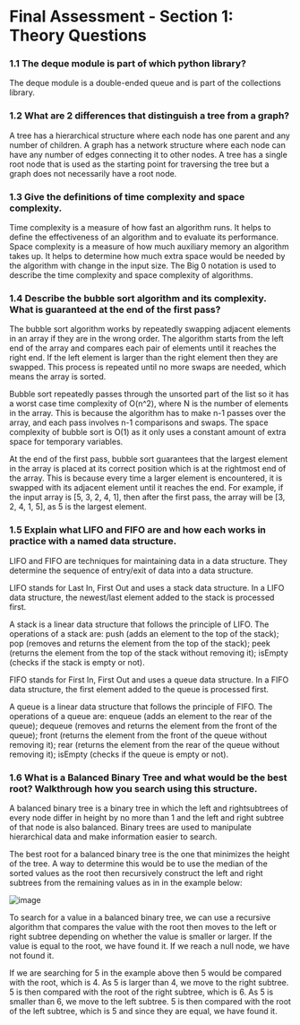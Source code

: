 # Final Assessment - Section 1: Theory Questions

### 1.1 The deque module is part of which python library?
The deque module is a double-ended queue and is part of the collections library.

### 1.2 What are 2 differences that distinguish a tree from a graph?
A tree has a hierarchical structure where each node has one parent and any number of children.
A graph has a network structure where each node can have any number of edges connecting it to other nodes.
A tree has a single root node that is used as the starting point for traversing the tree but a graph does not necessarily have a root node.

### 1.3 Give the definitions of time complexity and space complexity.
Time complexity is a measure of how fast an algorithm runs. It helps to define the effectiveness of an algorithm and to evaluate its performance.
Space complexity is a measure of how much auxiliary memory an algorithm takes up. It helps to determine how much extra space would be needed by the algorithm with change in the input size.
The Big 0 notation is used to describe the time complexity and space complexity of algorithms.

### 1.4 Describe the bubble sort algorithm and its complexity. What is guaranteed at the end of the first pass?
The bubble sort algorithm works by repeatedly swapping adjacent elements in an array if they are in the wrong order.
The algorithm starts from the left end of the array and compares each pair of elements until it reaches the right end. If the left element is larger than the right element then they are swapped.
This process is repeated until no more swaps are needed, which means the array is sorted.

Bubble sort repeatedly passes through the unsorted part of the list so it has a worst case time complexity of O(n^2), where N is the number of elements in the array.
This is because the algorithm has to make n-1 passes over the array, and each pass involves n-1 comparisons and swaps.
The space complexity of bubble sort is O(1) as it only uses a constant amount of extra space for temporary variables.

At the end of the first pass, bubble sort guarantees that the largest element in the array is placed at its correct position which is at the rightmost end of the array.
This is because every time a larger element is encountered, it is swapped with its adjacent element until it reaches the end.
For example, if the input array is [5, 3, 2, 4, 1], then after the first pass, the array will be [3, 2, 4, 1, 5], as 5 is the largest element.

### 1.5 Explain what LIFO and FIFO are and how each works in practice with a named data structure.
LIFO and FIFO are techniques for maintaining data in a data structure. They determine the sequence of entry/exit of data into a data structure.

LIFO stands for Last In, First Out and uses a stack data structure. In a LIFO data structure, the newest/last element added to the stack is processed first.

A stack is a linear data structure that follows the principle of LIFO. The operations of a stack are:
push (adds an element to the top of the stack);
pop (removes and returns the element from the top of the stack);
peek (returns the element from the top of the stack without removing it);
isEmpty (checks if the stack is empty or not).

FIFO stands for First In, First Out and uses a queue data structure. In a FIFO data structure, the first element added to the queue is processed first.

A queue is a linear data structure that follows the principle of FIFO. The operations of a queue are:
enqueue (adds an element to the rear of the queue);
dequeue (removes and returns the element from the front of the queue);
front (returns the element from the front of the queue without removing it);
rear (returns the element from the rear of the queue without removing it);
isEmpty (checks if the queue is empty or not).

### 1.6 What is a Balanced Binary Tree and what would be the best root? Walkthrough how you search using this structure.
A balanced binary tree is a binary tree in which the left and rightsubtrees of every node differ in height by no more than 1 and the left and right subtree of that node is also balanced.
Binary trees are used to manipulate hierarchical data and make information easier to search.

The best root for a balanced binary tree is the one that minimizes the height of the tree.
A way to determine this would be to use the median of the sorted values as the root then recursively construct the left and right subtrees from the remaining values as in in the example below:

![image](https://github.com/laurasmith4794/Homework/assets/137213894/b6767728-f0ec-4cf1-91c1-69bd080dca8e)

To search for a value in a balanced binary tree, we can use a recursive algorithm that compares the value with the root then moves to the left or right subtree depending on whether the value is smaller or larger.
If the value is equal to the root, we have found it. If we reach a null node, we have not found it.

If we are searching for 5 in the example above then 5 would be compared with the root, which is 4. As 5 is larger than 4, we move to the right subtree.
5 is then compared with the root of the right subtree, which is 6. As 5 is smaller than 6, we move to the left subtree.
5 is then compared with the root of the left subtree, which is 5 and since they are equal, we have found it.
